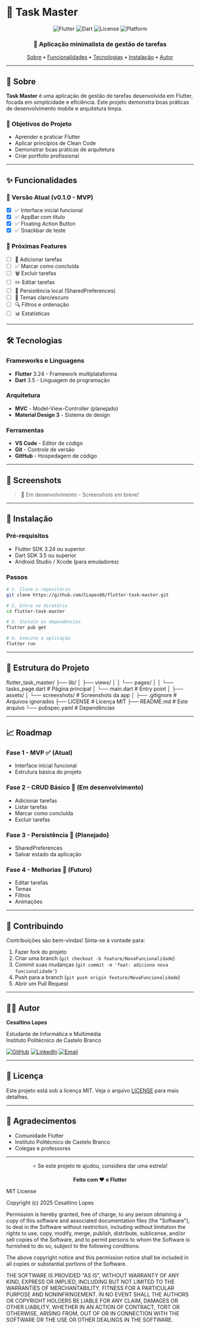 # 📱 Task Master

<div align="center">
  
  ![Flutter](https://img.shields.io/badge/Flutter-3.24-02569B?logo=flutter&logoColor=white)
  ![Dart](https://img.shields.io/badge/Dart-3.5-0175C2?logo=dart&logoColor=white)
  ![License](https://img.shields.io/badge/License-MIT-green.svg)
  ![Platform](https://img.shields.io/badge/Platform-Android%20%7C%20iOS-lightgrey)
  
  <h3>📝 Aplicação minimalista de gestão de tarefas</h3>
  
  <p>
    <a href="#sobre">Sobre</a> •
    <a href="#funcionalidades">Funcionalidades</a> •
    <a href="#tecnologias">Tecnologias</a> •
    <a href="#instalação">Instalação</a> •
    <a href="#autor">Autor</a>
  </p>
  
</div>

---

## 📖 Sobre

**Task Master** é uma aplicação de gestão de tarefas desenvolvida em Flutter, focada em simplicidade e eficiência. Este projeto demonstra boas práticas de desenvolvimento mobile e arquitetura limpa.

### 🎯 Objetivos do Projeto

- Aprender e praticar Flutter
- Aplicar princípios de Clean Code
- Demonstrar boas práticas de arquitetura
- Criar portfolio profissional

---

## ✨ Funcionalidades

### 🔄 Versão Atual (v0.1.0 - MVP)

- [x] ✅ Interface inicial funcional
- [x] ✅ AppBar com título
- [x] ✅ Floating Action Button
- [x] ✅ Snackbar de teste

### 🚀 Próximas Features

- [ ] 📝 Adicionar tarefas
- [ ] ✅ Marcar como concluída
- [ ] 🗑️ Excluir tarefas
- [ ] ✏️ Editar tarefas
- [ ] 💾 Persistência local (SharedPreferences)
- [ ] 🎨 Temas claro/escuro
- [ ] 🔍 Filtros e ordenação
- [ ] 📊 Estatísticas

---

## 🛠️ Tecnologias

### Frameworks e Linguagens

- **Flutter** 3.24 - Framework multiplataforma
- **Dart** 3.5 - Linguagem de programação

### Arquitetura

- **MVC** - Model-View-Controller (planejado)
- **Material Design 3** - Sistema de design

### Ferramentas

- **VS Code** - Editor de código
- **Git** - Controle de versão
- **GitHub** - Hospedagem de código

---

## 📱 Screenshots

> 🚧 Em desenvolvimento - Screenshots em breve!

---

## 🚀 Instalação

### Pré-requisitos

- Flutter SDK 3.24 ou superior
- Dart SDK 3.5 ou superior
- Android Studio / Xcode (para emuladores)

### Passos
```bash
# 1. Clone o repositório
git clone https://github.com/CLopes86/flutter-task-master.git

# 2. Entre no diretório
cd flutter-task-master

# 3. Instale as dependências
flutter pub get

# 4. Execute a aplicação
flutter run
```

---

## 📂 Estrutura do Projeto
flutter_task_master/
├── lib/
│   ├── views/
│   │   └── pages/
│   │       └── tasks_page.dart    # Página principal
│   └── main.dart                   # Entry point
│
├── assets/
│   └── screenshots/                # Screenshots da app
│
├── .gitignore                      # Arquivos ignorados
├── LICENSE                         # Licença MIT
├── README.md                       # Este arquivo
└── pubspec.yaml                    # Dependências

---

## 📈 Roadmap

### Fase 1 - MVP ✅ (Atual)
- Interface inicial funcional
- Estrutura básica do projeto

### Fase 2 - CRUD Básico 🔄 (Em desenvolvimento)
- Adicionar tarefas
- Listar tarefas
- Marcar como concluída
- Excluir tarefas

### Fase 3 - Persistência 📅 (Planejado)
- SharedPreferences
- Salvar estado da aplicação

### Fase 4 - Melhorias 🎨 (Futuro)
- Editar tarefas
- Temas
- Filtros
- Animações

---

## 🤝 Contribuindo

Contribuições são bem-vindas! Sinta-se à vontade para:

1. Fazer fork do projeto
2. Criar uma branch (`git checkout -b feature/NovaFuncionalidade`)
3. Commit suas mudanças (`git commit -m 'feat: adiciona nova funcionalidade'`)
4. Push para a branch (`git push origin feature/NovaFuncionalidade`)
5. Abrir um Pull Request

---

## 👨‍💻 Autor

**Cesaltino Lopes**

Estudante de Informática e Multimédia  
Instituto Politécnico de Castelo Branco

[![GitHub](https://img.shields.io/badge/GitHub-CLopes86-181717?logo=github)](https://github.com/CLopes86)
[![LinkedIn](https://img.shields.io/badge/LinkedIn-Cesaltino%20Lopes-0077B5?logo=linkedin)](https://www.linkedin.com/in/cesaltino-lopes)
[![Email](https://img.shields.io/badge/Email-c.lopes46cv@gmail.com-D14836?logo=gmail&logoColor=white)](mailto:c.lopes46cv@gmail.com)

---

## 📄 Licença

Este projeto está sob a licença MIT. Veja o arquivo [LICENSE](LICENSE) para mais detalhes.

---

## 🙏 Agradecimentos

- Comunidade Flutter
- Instituto Politécnico de Castelo Branco
- Colegas e professores

---

<div align="center">
  
  ⭐ Se este projeto te ajudou, considera dar uma estrela!
  
  **Feito com ❤️ e Flutter**
  
</div>
MIT License

Copyright (c) 2025 Cesaltino Lopes

Permission is hereby granted, free of charge, to any person obtaining a copy
of this software and associated documentation files (the "Software"), to deal
in the Software without restriction, including without limitation the rights
to use, copy, modify, merge, publish, distribute, sublicense, and/or sell
copies of the Software, and to permit persons to whom the Software is
furnished to do so, subject to the following conditions:

The above copyright notice and this permission notice shall be included in all
copies or substantial portions of the Software.

THE SOFTWARE IS PROVIDED "AS IS", WITHOUT WARRANTY OF ANY KIND, EXPRESS OR
IMPLIED, INCLUDING BUT NOT LIMITED TO THE WARRANTIES OF MERCHANTABILITY,
FITNESS FOR A PARTICULAR PURPOSE AND NONINFRINGEMENT. IN NO EVENT SHALL THE
AUTHORS OR COPYRIGHT HOLDERS BE LIABLE FOR ANY CLAIM, DAMAGES OR OTHER
LIABILITY, WHETHER IN AN ACTION OF CONTRACT, TORT OR OTHERWISE, ARISING FROM,
OUT OF OR IN CONNECTION WITH THE SOFTWARE OR THE USE OR OTHER DEALINGS IN THE
SOFTWARE.